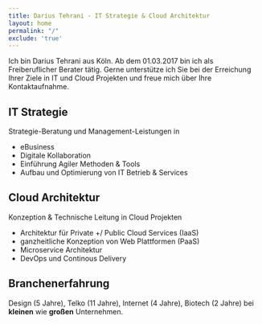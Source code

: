```yaml
---
title: Darius Tehrani - IT Strategie & Cloud Architektur
layout: home
permalink: "/"
exclude: 'true'
---
```


Ich bin Darius Tehrani aus Köln.
Ab dem 01.03.2017 bin ich als Freiberuflicher Berater tätig.
Gerne unterstütze ich Sie bei der Erreichung Ihrer Ziele in IT und Cloud Projekten und freue mich über Ihre Kontaktaufnahme.

## IT Strategie
Strategie-Beratung  und Management-Leistungen in
* eBusiness
* Digitale Kollaboration
* Einführung Agiler Methoden & Tools
* Aufbau und Optimierung von IT Betrieb &  Services

## Cloud Architektur
Konzeption & Technische Leitung in Cloud Projekten
* Architektur für Private +/ Public Cloud Services (IaaS)
* ganzheitliche Konzeption von Web Plattformen (PaaS)
* Microservice Architektur
* DevOps und Continous Delivery


## Branchenerfahrung
Design (5 Jahre), Telko (11 Jahre), Internet (4 Jahre), Biotech  (2 Jahre) bei **kleinen** wie **großen** Unternehmen.